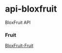 # api-bloxfruit

BloxFruit API

### Fruit
[BloxFruit-Fruit](https://github.com/nperma/api-bloxfruit/tree/main/scripts/bf-fruit)

